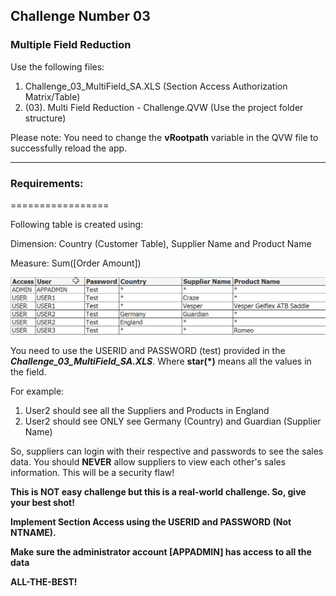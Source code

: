 
## Challenge Number 03
### Multiple Field Reduction

Use the following files:
1. Challenge_03_MultiField_SA.XLS (Section Access Authorization Matrix/Table)
2. (03). Multi Field Reduction - Challenge.QVW (Use the project folder structure)

Please note: You need to change the **vRootpath** variable in the QVW file to successfully reload the app.

_________________

### Requirements:
=================

Following table is created using:

Dimension: Country (Customer Table), Supplier Name and Product Name

Measure: Sum([Order Amount])

![alt text](https://github.com/iamdv/QlikView-Security-Masterclass/blob/master/Assets/Challenge_03.png "Multiple Field Data Reduction")

You need to use the USERID and PASSWORD (test) provided in the ***Challenge_03_MultiField_SA.XLS***. Where **star(*)** means all the values in the field.

For example:
1. User2 should see all the Suppliers and Products in England
2. User2 should see ONLY see Germany (Country) and Guardian (Supplier Name)


So, suppliers can login with their respective and passwords to see the sales data. You should **NEVER** allow suppliers to view each other's sales information. This will be a security flaw!

**This is NOT easy challenge but this is a real-world challenge. So, give your best shot!**

**Implement Section Access using the USERID and PASSWORD (Not NTNAME).**

**Make sure the administrator account [APPADMIN] has access to all the data**

**ALL-THE-BEST!**

